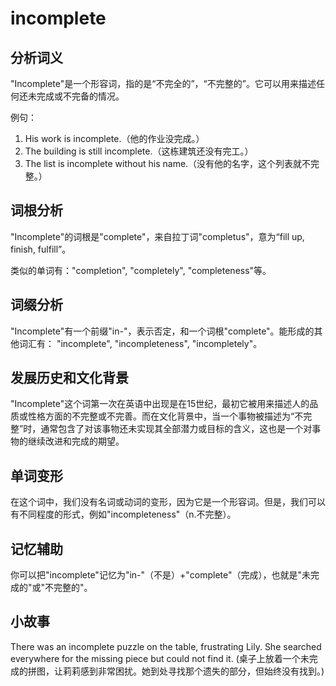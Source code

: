 # incomplete

## 分析词义

  

"Incomplete"是一个形容词，指的是“不完全的”，“不完整的”。它可以用来描述任何还未完成或不完备的情况。

  

例句：

  

1.  His work is incomplete.（他的作业没完成。）
2.  The building is still incomplete.（这栋建筑还没有完工。）
3.  The list is incomplete without his name.（没有他的名字，这个列表就不完整。）

  

## 词根分析

  

"Incomplete"的词根是"complete"，来自拉丁词"completus"，意为“fill up, finish, fulfill”。

  

类似的单词有："completion", "completely", "completeness"等。

  

## 词缀分析

  

"Incomplete"有一个前缀"in-"，表示否定，和一个词根"complete"。能形成的其他词汇有： "incomplete", "incompleteness", "incompletely"。

  

## 发展历史和文化背景

  

"Incomplete"这个词第一次在英语中出现是在15世纪，最初它被用来描述人的品质或性格方面的不完整或不完善。而在文化背景中，当一个事物被描述为“不完整”时，通常包含了对该事物还未实现其全部潜力或目标的含义，这也是一个对事物的继续改进和完成的期望。

  

## 单词变形

  

在这个词中，我们没有名词或动词的变形，因为它是一个形容词。但是，我们可以有不同程度的形式，例如"incompleteness"（n.不完整）。

  

## 记忆辅助

  

你可以把"incomplete"记忆为"in-"（不是）+"complete"（完成），也就是"未完成的"或"不完整的"。

  

## 小故事

  

There was an incomplete puzzle on the table, frustrating Lily. She searched everywhere for the missing piece but could not find it. (桌子上放着一个未完成的拼图，让莉莉感到非常困扰。她到处寻找那个遗失的部分，但始终没有找到。)
